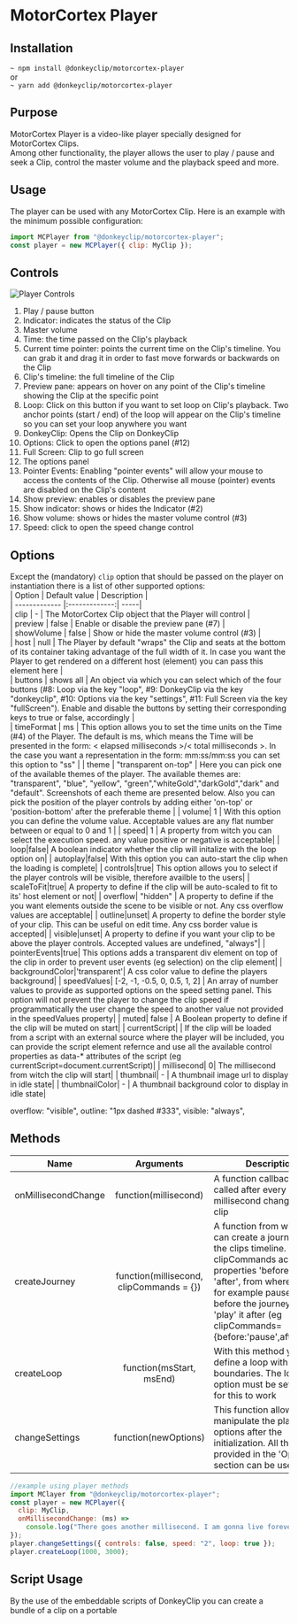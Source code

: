 # MotorCortex Player

## Installation

`~ npm install @donkeyclip/motorcortex-player`  
or  
`~ yarn add @donkeyclip/motorcortex-player`

## Purpose

MotorCortex Player is a video-like player specially designed for MotorCortex Clips.  
Among other functionality, the player allows the user to play / pause and seek a Clip, control the master volume and the playback speed and more.

## Usage

The player can be used with any MotorCortex Clip. Here is an example with the minimum possible configuration:

```javascript
import MCPlayer from "@donkeyclip/motorcortex-player";
const player = new MCPlayer({ clip: MyClip });
```

## Controls

![Player Controls](https://donkey-spaces.ams3.digitaloceanspaces.com/assets/motorcortex-player/teo-player-numbers.png)

1. Play / pause button
2. Indicator: indicates the status of the Clip
3. Master volume
4. Time: the time passed on the Clip's playback
5. Current time pointer: points the current time on the Clip's timeline. You can grab it and drag it in order to fast move forwards or backwards on the Clip
6. Clip's timeline: the full timeline of the Clip
7. Preview pane: appears on hover on any point of the Clip's timeline showing the Clip at the specific point
8. Loop: Click on this button if you want to set loop on Clip's playback. Two anchor points (start / end) of the loop will appear on the Clip's timeline so you can set your loop anywhere you want
9. DonkeyClip: Opens the Clip on DonkeyClip
10. Options: Click to open the options panel (#12)
11. Full Screen: Clip to go full screen
12. The options panel
13. Pointer Events: Enabling "pointer events" will allow your mouse to access the contents of the Clip. Otherwise all mouse (pointer) events are disabled on the Clip's content
14. Show preview: enables or disables the preview pane
15. Show indicator: shows or hides the Indicator (#2)
16. Show volume: shows or hides the master volume control (#3)
17. Speed: click to open the speed change control

## Options

Except the (mandatory) `clip` option that should be passed on the player on instantiation there is a list of other supported options:  
| Option | Default value | Description |  
| ------------- |:-------------:| -----|  
| clip | - | The MotorCortex Clip object that the Player will control |  
| preview | false | Enable or disable the preview pane (#7) |  
| showVolume | false | Show or hide the master volume control (#3) |  
| host | null | The Player by default "wraps" the Clip and seats at the bottom of its container taking advantage of the full width of it. In case you want the Player to get rendered on a different host (element) you can pass this element here |  
| buttons | shows all | An object via which you can select which of the four buttons (#8: Loop via the key "loop", #9: DonkeyClip via the key "donkeyclip", #10: Options via the key "settings", #11: Full Screen via the key "fullScreen"). Enable and disable the buttons by setting their corresponding keys to true or false, accordingly |  
| timeFormat | ms | This option allows you to set the time units on the Time (#4) of the Player. The default is ms, which means the Time will be presented in the form: < elapsed milliseconds >/< total milliseconds >. In the case you want a representation in the form: mm:ss/mm:ss you can set this option to "ss" |
| theme | "transparent on-top" | Here you can pick one of the available themes of the player. The available themes are: "transparent", "blue", "yellow", "green","whiteGold","darkGold","dark" and "default". Screenshots of each theme are presented below. Also you can pick the position of the player controls by adding either 'on-top' or 'position-bottom' after the preferable theme |
| volume| 1 | With this option you can define the volume value. Acceptable values are any flat number between or equal to 0 and 1 |
| speed| 1 | A property from witch you can select the execution speed. any value positive or negative is acceptable|
| loop|false| A boolean indicator whether the clip will initalize with the loop option on|
| autoplay|false| With this option you can auto-start the clip when the loading is complete|
| controls|true| This option allows you to select if the player controls will be visible, therefore availble to the users|
| scaleToFit|true| A property to define if the clip will be auto-scaled to fit to its' host element or not|
| overflow| "hidden" | A property to define if the you want elements outside the scene to be visible or not. Any css overflow values are acceptable|
| outline|unset| A property to define the border style of your clip. This can be useful on edit time. Any css border value is accepted|
| visible|unset| A property to define if you want your clip to be above the player controls. Accepted values are undefined, "always"|
| pointerEvents|true| This options adds a transparent div element on top of the clip in order to prevent user events (eg selection) on the clip element|
| backgroundColor|'transparent'| A css color value to define the players background|
| speedValues| [-2, -1, -0.5, 0, 0.5, 1, 2] | An array of number values to provide as supported options on the speed setting panel. This option will not prevent the player to change the clip speed if programmatically the user change the speed to another value not provided in the speedValues property|
| muted| false | A Boolean property to define if the clip will be muted on start|
| currentScript| <script></script>| If the clip will be loaded from a script with an external source where the player will be included, you can provide the script element refernce and use all the available control properties as data-\* attributes of the script (eg currentScript=document.currentScript)|
| millisecond| 0| The millisecond from witch the clip will start|
| thumbnail| - | A thumbnail image url to display in idle state|
| thumbnailColor| - | A thumbnail background color to display in idle state|

overflow: "visible",
outline: "1px dashed #333",
visible: "always",

## Methods

| Name                |                Arguments                 | Description                                                                                                                                                                                                                                                               |
| ------------------- | :--------------------------------------: | ------------------------------------------------------------------------------------------------------------------------------------------------------------------------------------------------------------------------------------------------------------------------- |
| onMillisecondChange |          function(millisecond)           | A function callback to be called after every millisecond change of the clip                                                                                                                                                                                               |
| createJourney       | function(millisecond, clipCommands = {}) | A function from witch you can create a journey over the clips timeline. The clipCommands accepts the properties 'before' and 'after', from where you can for example pause the clip before the journey and 'play' it after (eg clipCommands={before:'pause',after:'play'} |
| createLoop          |         function(msStart, msEnd)         | With this method your can define a loop with boundaries. The loop option must be set to true for this to work                                                                                                                                                             |
| changeSettings      |           function(newOptions)           | This function allows you to manipulate the player options after the initialization. All the options provided in the 'Options' section can be used here                                                                                                                    |

```javascript
//example using player methods
import MClayer from "@donkeyclip/motorcortex-player";
const player = new MCPlayer({
  clip: MyClip,
  onMillisecondChange: (ms) =>
    console.log("There goes another millisecond. I am gonna live forever"),
});
player.changeSettings({ controls: false, speed: "2", loop: true });
player.createLoop(1000, 3000);
```

## Script Usage

By the use of the embeddable scripts of DonkeyClip you can create a bundle of a clip on a portable <script> that can be placed anywhere inside any html page. This script not only builds the clip but also wrapps it, out of the box, with this player.
Here's a typical use of an embeddable script, with all of the supported attrs present:

```html
<script
  src="https://staging-api.donkeyclip.com/embed/xxxxxxxx-xxxx/"
  data-width="100%"
  data-height="100%"
  data-show-volume
  data-show-indicator
  data-controls
  data-autoplay
  data-scale-to-fit
  data-loop
  data-pointer-events
  data-muted
  data-theme="mc-blue"
  data-speed="2"
  data-volume="0.8"
></script>
```

All of the data attrs can be manipulated after the initialization and on-the-fly will update the player control settings status, witch practically means that the developer can manipulate the Clip through the scrip element. With this feature you can delete the `data-controls` attribute from the script and create your own player controls if that's what you want. The minimum properties for a plug-n-play clip via the script method are

```html
<script
  src="https://staging-api.donkeyclip.com/embed/xxxxxxxx-xxxx/"
  data-scale-to-fit
/>
```

## Themes

### dark

![Player Controls](https://donkey-spaces.ams3.digitaloceanspaces.com/assets/motorcortex-player/dark.png)

### whiteGold

![Player Controls](https://donkey-spaces.ams3.digitaloceanspaces.com/assets/motorcortex-player/whiteGold.png)

### darkGold

![Player Controls](https://donkey-spaces.ams3.digitaloceanspaces.com/assets/motorcortex-player/darkGold.png)

### mc-green

![Player Controls](https://donkey-spaces.ams3.digitaloceanspaces.com/assets/motorcortex-player/mc-green.png)

### mc-blue

![Player Controls](https://donkey-spaces.ams3.digitaloceanspaces.com/assets/motorcortex-player/mc-blue.png)

### custom

All you have to do is define these variables and use the <name> in the property theme of player options

````css
.--mc-player.theme-<name> {
  --activeColor: 136, 136, 136;
  --defaultColor: 136, 136, 136;
  --backgroundColor: 29, 31, 37, 1;
  --loopBarColor: rgba(var(--activeColor), 0.2);
  --grad-display: none;
}```
## License

[MIT License](https://opensource.org/licenses/MIT)

[![Kiss My Button](https://presskit.kissmybutton.gr/logos/kissmybutton-logo-small.png)](https://kissmybutton.gr)
````
